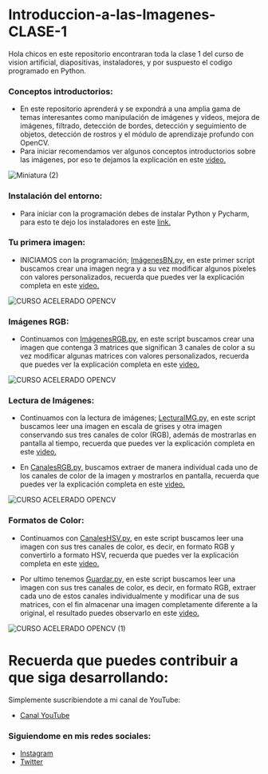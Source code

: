 # Introduccion-a-las-Imagenes-CLASE-1
Hola chicos en este repositorio encontraran toda la clase 1 del curso de vision artificial, diapositivas, instaladores, y por suspuesto el codigo programado en Python.

### Conceptos introductorios:
- En este repositorio aprenderá y se expondrá a una amplia gama de temas interesantes como manipulación de imágenes y videos, mejora de imágenes, filtrado, detección de bordes, detección y seguimiento de objetos, detección de rostros y el módulo de aprendizaje profundo con OpenCV.
- Para iniciar recomendamos ver algunos conceptos introductorios sobre las imágenes, por eso te dejamos la explicación en este [video.](https://youtu.be/meNN1TRyojY)

![Miniatura (2)](https://user-images.githubusercontent.com/85022752/216784273-67edbe59-bf47-4518-8ce5-2f8fc4ca92a4.jpg)

### Instalación del entorno:
- Para iniciar con la programación debes de instalar Python y Pycharm, para esto te dejo los instaladores en este [link.](https://drive.google.com/drive/folders/1QY4yvfdcG3BObTwtHJSdWfW-vPyKMiNS?usp=share_link)

### Tu primera imagen:
- INICIAMOS con la programación; [ImágenesBN.py,](https://github.com/AprendeIngenia/INTRODUCCION-A-LAS-IMAGENES-CLASE-1/blob/f1a939c248a90e831e05a54842b21837309a86d6/ImagenesBN.py) en este primer script buscamos crear una imagen negra y a su vez modificar algunos píxeles con valores personalizados, recuerda que puedes ver la explicación completa en este [video.](https://youtu.be/meNN1TRyojY)

![CURSO ACELERADO OPENCV](https://user-images.githubusercontent.com/85022752/216788774-cb929c8c-6710-49a3-b713-66624cbb76e7.jpg)

### Imágenes RGB:
- Continuamos con [ImágenesRGB.py,](https://github.com/AprendeIngenia/INTRODUCCION-A-LAS-IMAGENES-CLASE-1/blob/052e86f8e731c6d3eaed98fadaeae267c8343d95/ImagenesRGB.py) en este script buscamos crear una imagen que contenga 3 matrices que significan 3 canales de color a su vez modificar algunas matrices con valores personalizados, recuerda que puedes ver la explicación completa en este [video.](https://youtu.be/meNN1TRyojY)

![CURSO ACELERADO OPENCV](https://user-images.githubusercontent.com/85022752/216789646-c6079ded-db8d-48d1-bc63-70e3e959d792.jpg)

### Lectura de Imágenes:
- Continuamos con la lectura de imágenes; [LecturaIMG.py,](https://github.com/AprendeIngenia/INTRODUCCION-A-LAS-IMAGENES-CLASE-1/blob/0a827b30a374bc2c8a0d7fb334377904dfe2bf64/LecturaIMG.py) en este script buscamos leer una imagen en escala de grises y otra imagen conservando sus tres canales de color (RGB), además de mostrarlas en pantalla al tiempo, recuerda que puedes ver la explicación completa en este [video.](https://youtu.be/meNN1TRyojY)

- En [CanalesRGB.py,](https://github.com/AprendeIngenia/INTRODUCCION-A-LAS-IMAGENES-CLASE-1/blob/d9c8d6e4aff3301c9742cfecc6c39087dd7d0d02/CanalesRGB.py) buscamos extraer de manera individual cada uno de los canales de color de la imagen y mostrarlos en pantalla, recuerda que puedes ver la explicación completa en este [video.](https://youtu.be/meNN1TRyojY)

![CURSO ACELERADO OPENCV](https://user-images.githubusercontent.com/85022752/216789952-103b348d-6e25-42ae-8ff2-a08b56fb6bdf.jpg)

### Formatos de Color:
- Continuamos con [CanalesHSV.py,](https://github.com/AprendeIngenia/INTRODUCCION-A-LAS-IMAGENES-CLASE-1/blob/d9c8d6e4aff3301c9742cfecc6c39087dd7d0d02/CanalesHSV.py) en este script buscamos leer una imagen con sus tres canales de color, es decir, en formato RGB y convertirlo a formato HSV, recuerda que puedes ver la explicación completa en este  [video.](https://youtu.be/meNN1TRyojY)

- Por ultimo tenemos [Guardar.py,](https://github.com/AprendeIngenia/INTRODUCCION-A-LAS-IMAGENES-CLASE-1/blob/d9c8d6e4aff3301c9742cfecc6c39087dd7d0d02/Guardar.py) en este script buscamos leer una imagen con sus tres canales de color, es decir, en formato RGB, extraer cada uno de estos canales individualmente y modificar una de sus matrices, con el fin almacenar una imagen completamente diferente a la original, el resultado puedes observarlo en este [video.](https://youtu.be/meNN1TRyojY)

![CURSO ACELERADO OPENCV (1)](https://user-images.githubusercontent.com/85022752/216790276-2c6ec20d-80ec-43f1-88ec-98ccd5cb9ac5.jpg)

# Recuerda que puedes contribuir a que siga desarrollando:
Simplemente suscribiendote a mi canal de YouTube:
- [Canal YouTube](https://www.youtube.com/channel/UCzwHEOCbsZLjfELperJ6VeQ/videos)

### Siguiendome en mis redes sociales: 
- [Instagram](https://www.instagram.com/santiagsanchezr/)
- [Twitter](https://twitter.com/SantiagSanchezR)






